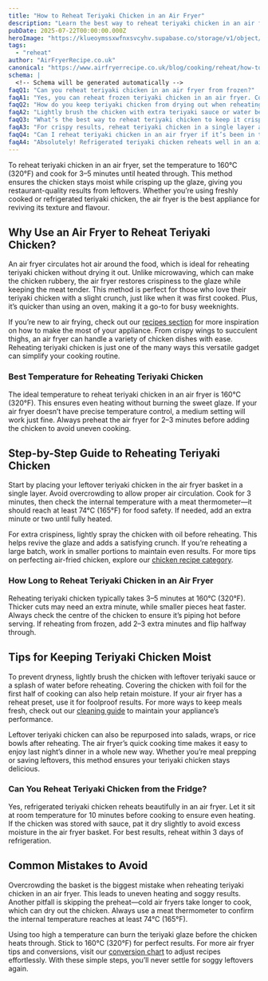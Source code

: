 ```yaml
---
title: "How to Reheat Teriyaki Chicken in an Air Fryer"
description: "Learn the best way to reheat teriyaki chicken in an air fryer for crispy, juicy results every time. Perfect temps & timings inside!"
pubDate: 2025-07-22T00:00:00.000Z
heroImage: "https://klueoymssxwfnxsvcyhv.supabase.co/storage/v1/object/public/Shmucket/how-to-reheat-teriyaki-chicken-in-air-fryer.png"
tags:
  - "reheat"
author: "AirFryerRecipe.co.uk"
canonical: "https://www.airfryerrecipe.co.uk/blog/cooking/reheat/how-to-reheat-teriyaki-chicken-in-air-fryer"
schema: |
  <!-- Schema will be generated automatically -->
faqQ1: "Can you reheat teriyaki chicken in an air fryer from frozen?"
faqA1: "Yes, you can reheat frozen teriyaki chicken in an air fryer. Cook at 160°C (320°F) for 6–8 minutes, flipping halfway through. Ensure the internal temperature reaches 74°C (165°F) for food safety."
faqQ2: "How do you keep teriyaki chicken from drying out when reheating?"
faqA2: "Lightly brush the chicken with extra teriyaki sauce or water before reheating. Avoid overcooking—3–5 minutes at 160°C (320°F) is usually enough. Covering with foil for the first half also helps retain moisture."
faqQ3: "What’s the best way to reheat teriyaki chicken to keep it crispy?"
faqA3: "For crispy results, reheat teriyaki chicken in a single layer at 160°C (320°F) for 3–5 minutes. Lightly spray with oil before cooking to revive the glaze’s crunch."
faqQ4: "Can I reheat teriyaki chicken in an air fryer if it’s been in the fridge overnight?"
faqA4: "Absolutely! Refrigerated teriyaki chicken reheats well in an air fryer. Let it sit at room temperature for 10 minutes first, then cook at 160°C (320°F) for 3–5 minutes until heated through."
---
```

<p>To reheat teriyaki chicken in an air fryer, set the temperature to 160°C (320°F) and cook for 3–5 minutes until heated through. This method ensures the chicken stays moist while crisping up the glaze, giving you restaurant-quality results from leftovers. Whether you’re using freshly cooked or refrigerated teriyaki chicken, the air fryer is the best appliance for reviving its texture and flavour.</p>  

<h2>Why Use an Air Fryer to Reheat Teriyaki Chicken?</h2>  
<p>An air fryer circulates hot air around the food, which is ideal for reheating teriyaki chicken without drying it out. Unlike microwaving, which can make the chicken rubbery, the air fryer restores crispiness to the glaze while keeping the meat tender. This method is perfect for those who love their teriyaki chicken with a slight crunch, just like when it was first cooked. Plus, it’s quicker than using an oven, making it a go-to for busy weeknights.</p>  

<p>If you’re new to air frying, check out our <a href=https://www.airfryerrecipe.co.uk/recipes>recipes section</a> for more inspiration on how to make the most of your appliance. From crispy wings to succulent thighs, an air fryer can handle a variety of chicken dishes with ease. Reheating teriyaki chicken is just one of the many ways this versatile gadget can simplify your cooking routine.</p>  

<h3>Best Temperature for Reheating Teriyaki Chicken</h3>  
<p>The ideal temperature to reheat teriyaki chicken in an air fryer is 160°C (320°F). This ensures even heating without burning the sweet glaze. If your air fryer doesn’t have precise temperature control, a medium setting will work just fine. Always preheat the air fryer for 2–3 minutes before adding the chicken to avoid uneven cooking.</p>  

<h2>Step-by-Step Guide to Reheating Teriyaki Chicken</h2>  
<p>Start by placing your leftover teriyaki chicken in the air fryer basket in a single layer. Avoid overcrowding to allow proper air circulation. Cook for 3 minutes, then check the internal temperature with a meat thermometer—it should reach at least 74°C (165°F) for food safety. If needed, add an extra minute or two until fully heated.</p>  

<p>For extra crispiness, lightly spray the chicken with oil before reheating. This helps revive the glaze and adds a satisfying crunch. If you’re reheating a large batch, work in smaller portions to maintain even results. For more tips on perfecting air-fried chicken, explore our <a href=https://www.airfryerrecipe.co.uk/recipe-category/chicken>chicken recipe category</a>.</p>  

<h3>How Long to Reheat Teriyaki Chicken in an Air Fryer</h3>  
<p>Reheating teriyaki chicken typically takes 3–5 minutes at 160°C (320°F). Thicker cuts may need an extra minute, while smaller pieces heat faster. Always check the centre of the chicken to ensure it’s piping hot before serving. If reheating from frozen, add 2–3 extra minutes and flip halfway through.</p>  

<h2>Tips for Keeping Teriyaki Chicken Moist</h2>  
<p>To prevent dryness, lightly brush the chicken with leftover teriyaki sauce or a splash of water before reheating. Covering the chicken with foil for the first half of cooking can also help retain moisture. If your air fryer has a reheat preset, use it for foolproof results. For more ways to keep meals fresh, check out our <a href=https://www.airfryerrecipe.co.uk/air-fryer-cleaner>cleaning guide</a> to maintain your appliance’s performance.</p>  

<p>Leftover teriyaki chicken can also be repurposed into salads, wraps, or rice bowls after reheating. The air fryer’s quick cooking time makes it easy to enjoy last night’s dinner in a whole new way. Whether you’re meal prepping or saving leftovers, this method ensures your teriyaki chicken stays delicious.</p>  

<h3>Can You Reheat Teriyaki Chicken from the Fridge?</h3>  
<p>Yes, refrigerated teriyaki chicken reheats beautifully in an air fryer. Let it sit at room temperature for 10 minutes before cooking to ensure even heating. If the chicken was stored with sauce, pat it dry slightly to avoid excess moisture in the air fryer basket. For best results, reheat within 3 days of refrigeration.</p>  

<h2>Common Mistakes to Avoid</h2>  
<p>Overcrowding the basket is the biggest mistake when reheating teriyaki chicken in an air fryer. This leads to uneven heating and soggy results. Another pitfall is skipping the preheat—cold air fryers take longer to cook, which can dry out the chicken. Always use a meat thermometer to confirm the internal temperature reaches at least 74°C (165°F).</p>  

<p>Using too high a temperature can burn the teriyaki glaze before the chicken heats through. Stick to 160°C (320°F) for perfect results. For more air fryer tips and conversions, visit our <a href=https://www.airfryerrecipe.co.uk/air-fryer-conversion-chart>conversion chart</a> to adjust recipes effortlessly. With these simple steps, you’ll never settle for soggy leftovers again.</p>
